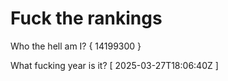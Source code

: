# Fuck the rankings

Who the hell am I?
{ 14199300 }

What fucking year is it?
[ 2025-03-27T18:06:40Z ]
